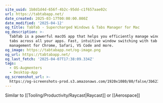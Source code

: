 ```yaml
---
site_uuid: 1b8d1d4d-656f-4b2c-95dd-c1f657aae02c
url: https://tabtabapp.net/
date_created: 2025-03-17T00:00:00.000Z
date_modified: '2025-04-12'
og_title: TabTab - Supercharged Windows & Tabs Manager for Mac
og_description: >-
  TabTab is a powerful macOS app that helps you efficiently manage windows and
  tabs across all your apps. Fast, intuitive window switching with tab
  management for Chrome, Safari, VS Code and more.
og_image: https://tabtabapp.net/og-image.png
og_url: https://tabtabapp.net/
og_last_fetch: '2025-04-07T17:38:09.334Z'
tags:
  - OS-Augmenters
  - Desktop-App
og_screenshot_url: >-
  https://og-screenshots-prod.s3.amazonaws.com/1920x1080/80/false/3b62376972e2eb157b6cd9cb426409ef30d9d7776165a72a01b8d8af2eaf90ca.jpeg
---
```





















Similar to [[Tooling/Productivity/Raycast|Raycast]] or [[Aerospace]]

